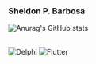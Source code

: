 ### Sheldon P. Barbosa



![Anurag's GitHub stats](https://github-readme-stats.vercel.app/api?username=sheldonk1&show_icons=true&theme=dark)

<div style="display: inline_block"><br/>
    <img align: "center" alt="Delphi" src="https://img.shields.io/badge/Delphi_RAD_Studio-B22222?style=for-the-badge&logo=delphi&logoColor=white" />
    <img align:"center" alt="Flutter" src="https://img.shields.io/badge/Flutter-02569B?style=for-the-badge&logo=flutter&logoColor=white" />
</div>



